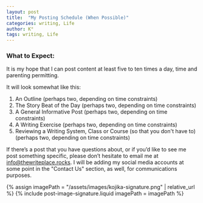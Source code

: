 ```yaml
---
layout: post
title:  "My Posting Schedule (When Possible)"
categories: writing, Life
author: K°
tags: writing, Life
---
```

### What to Expect:
It is my hope that I can post content at least five to ten times a day, time and parenting permitting.

It will look somewhat like this:
1. An Outline (perhaps two, depending on time constraints)
2. The Story Beat of the Day (perhaps two, depending on time constraints)
3. A General Informative Post (perhaps two, depending on time constraints)
4. A Writing Exercise (perhaps two, depending on time constraints)
5. Reviewing a Writing System, Class or Course (so that you don't have to) (perhaps two, depending on time constraints)

If there’s a post that you have questions about, or if you’d like to see me post something specific, please don’t hesitate to email me at info@thewriteplace.rocks.
I will be adding my social media accounts at some point in the "Contact Us" section, as well, for communications purposes.

<!-- signature -->
{% assign imagePath = "/assets/images/kojika-signature.png" | relative_url %}
{% include post-image-signature.liquid imagePath = imagePath %}
